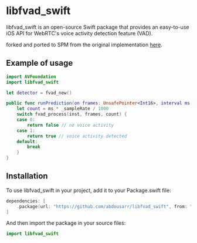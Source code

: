 # libfvad_swift

libfvad_swift is an open-source Swift package that provides an easy-to-use iOS API for WebRTC's voice activity detection feature (VAD).

forked and ported to SPM from the original implementation [here](https://github.com/dpirch/libfvad).

## Example of usage

```swift
import AVFoundation
import libfvad_swift

let detector = fvad_new()

public func runPrediction(on frames: UnsafePointer<Int16>, interval ms: Int) -> Bool {
    let count = ms * _sampleRate / 1000
    switch fvad_process(inst, frames, count) {
    case 0:
        return false // no voice activity
    case 1:
        return true // voice activity detected
    default:
        break
    }
}
```

## Installation

To use libfvad_swift in your project, add it to your Package.swift file:

```swift
dependencies: [
    .package(url: "https://github.com/abdousarr/libfvad_swift", from: "1.0.1")
]
```

And then import the package in your source files:

```swift
import libfvad_swift
```
